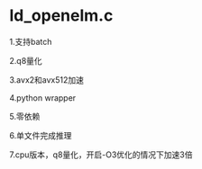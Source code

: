 # ld_openelm.c

1.支持batch

2.q8量化

3.avx2和avx512加速

4.python wrapper

5.零依赖

6.单文件完成推理

7.cpu版本，q8量化，开启-O3优化的情况下加速3倍
